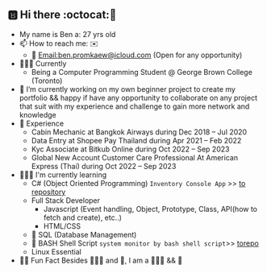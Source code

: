 ## 🅱️ Hi there :octocat:👋 
- My name is Ben a: 27 yrs old
- 📫 How to reach me: ✉️
    - 🔗 [Email:ben.promkaew@icloud.com](ben.promkaew@icloud.com) (Open for any opportunity)
- 👨🏻‍🎓 Currently
    - Being a Computer Programming Student @ George Brown College (Toronto)
- 💼 I’m currently working on my own beginner project to create my portfolio && happy if have any opportunity to collaborate
  on any project that suit with my experience and challenge to gain more network and knowledge 
- 📂 Experience
    - Cabin Mechanic at Bangkok Airways during Dec 2018 – Jul 2020
    - Data Entry at Shopee Pay Thailand during Apr 2021 – Feb 2022
    - Kyc Associate at Bitkub Online during Oct 2022 – Sep 2023
    - Global New Account Customer Care Professional At American Express (Thai) during Oct 2022 – Sep 2023
- 👨🏻‍💻 I'm currently learning
    - C# (Object Oriented Programming) `Inventory Console App` >> [to repository](https://github.com/Bennnto/-net-space)
    - Full Stack Developer
      - Javascript (Event handling, Object, Prototype, Class, API(how to fetch and create), etc..)
      - HTML/CSS 
    - 🐬 SQL (Database Management)
    - 🐚 BASH Shell Script `system monitor by bash shell script`>> [torepo](https://github.com/Bennnto/simple_system_monitor_Bash)
    - Linux Essential
- 🙆‍♂️ Fun Fact Besides 👨🏻‍🎓 and 💼, I am a 🚴🏻‍♂️ && 👬 
<!--
**Bennnto/Bennnto** is a ✨ _special_ ✨ repository because its `README.md` (this file) appears on your GitHub profile.




- 🔭 I’m currently working on ...
- 🌱 I’m currently learning ...
- 👯 I’m looking to collaborate on ...
- 🤔 I’m looking for help with ...
- 💬 Ask me about ...
- 📫 How to reach me: ...
- 😄 Pronouns: ...
- ⚡ Fun fact: ...
-->
